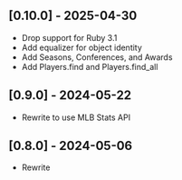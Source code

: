 ## [0.10.0] - 2025-04-30
* Drop support for Ruby 3.1
* Add equalizer for object identity
* Add Seasons, Conferences, and Awards
* Add Players.find and Players.find_all

## [0.9.0] - 2024-05-22
* Rewrite to use MLB Stats API

## [0.8.0] - 2024-05-06
* Rewrite
